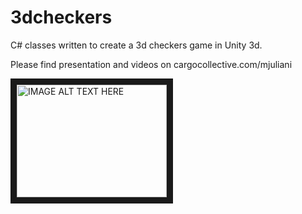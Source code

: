 # 3dcheckers
C# classes written to create a 3d checkers game in Unity 3d.

Please find presentation and videos on cargocollective.com/mjuliani

<a href="http://www.youtube.com/watch?feature=player_embedded&v=YOUTUBE_VIDEO_ID_HERE
" target="_blank"><img src="https://www.youtube.com/watch?v=gimwSGrKmuk" 
alt="IMAGE ALT TEXT HERE" width="240" height="180" border="10" /></a>
